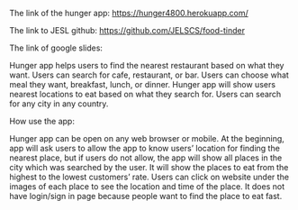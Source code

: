 The link of the hunger app: https://hunger4800.herokuapp.com/

The link to JESL github: https://github.com/JELSCS/food-tinder

The link of google slides:

Hunger app helps users to find the nearest restaurant based on what they want. 
Users can search for cafe, restaurant, or bar. Users can choose what meal they want, breakfast, lunch, or dinner. Hunger app will show users nearest locations to eat based on what they search for. Users can search for any city in any country.

How use the app:

Hunger app can be open on any web browser or mobile. 
At the beginning, app will ask users to allow the app to know users’ location for finding the nearest place, but if users do not allow, the app will show all places in the city which was searched by the user. 
It will show the places to eat from the highest to the lowest customers’ rate. 
Users can click on website under the images of each place to see the location and time of the place. 
It does not have login/sign in page because people want to find the place to eat fast.
